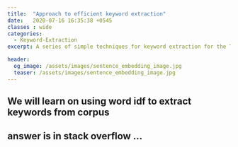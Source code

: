 ```yaml
---
title:  "Approach to efficient keyword extraction"
date:   2020-07-16 16:35:38 +0545
classes : wide
categories:
  - Keyword-Extraction
excerpt: A series of simple techniques for keyword extraction for the Text dataset

header:
  og_image: /assets/images/sentence_embedding_image.jpg
  teaser: /assets/images/sentence_embedding_image.jpg
---
```


## We will learn on using word idf to extract keywords from corpus
## answer is in stack overflow ...
